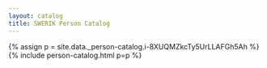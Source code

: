```yaml
---
layout: catalog
title: SWERIK Person Catalog
---
```

{% assign p = site.data._person-catalog.i-8XUQMZkcTy5UrLLAFGh5Ah %}
{% include person-catalog.html p=p %}

